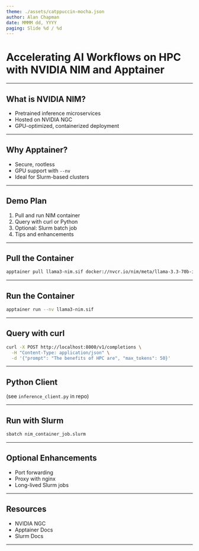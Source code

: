 ```yaml
---
theme: ./assets/catppuccin-mocha.json
author: Alan Chapman
date: MMMM dd, YYYY
paging: Slide %d / %d
---
```


# Accelerating AI Workflows on HPC with NVIDIA NIM and Apptainer

---

## What is NVIDIA NIM?

- Pretrained inference microservices
- Hosted on NVIDIA NGC
- GPU-optimized, containerized deployment

---

## Why Apptainer?

- Secure, rootless
- GPU support with `--nv`
- Ideal for Slurm-based clusters

---

## Demo Plan

1. Pull and run NIM container
2. Query with curl or Python
3. Optional: Slurm batch job
4. Tips and enhancements

---

## Pull the Container

```bash
apptainer pull llama3-nim.sif docker://nvcr.io/nim/meta/llama-3.3-70b-instruct:latest
```

---

## Run the Container

```bash
apptainer run --nv llama3-nim.sif
```

---

## Query with curl

```bash
curl -X POST http://localhost:8000/v1/completions \
  -H "Content-Type: application/json" \
  -d '{"prompt": "The benefits of HPC are", "max_tokens": 50}'
```

---

## Python Client

(see `inference_client.py` in repo)

---

## Run with Slurm

```bash
sbatch nim_container_job.slurm
```

---

## Optional Enhancements

- Port forwarding
- Proxy with nginx
- Long-lived Slurm jobs

---

## Resources

- NVIDIA NGC
- Apptainer Docs
- Slurm Docs

---
